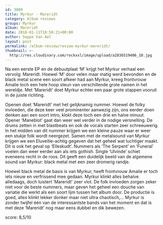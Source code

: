 ```yaml
---
id: 3809
title: Myrkur - Mareridt
category: Album reviews
groups: Myrkur
album: Mareridt
date: 2018-01-11T18:50:21+00:00
author: Seppe Van Ael
layout: post
permalink: /album-review/review-myrkur-mareridt/
thumbnail: >-
  http://res.cloudinary.com/rockxxl/image/upload/a2836519406_10.jpg
---
```

Na een eerste EP en de debuutplaat ‘M’ krijgt het Myrkur verhaal een vervolg: Mareridt. Hoewel ‘M’ door velen maar matig werd bevonden en de black metal scene een soort afkeer had aan Myrkur, kreeg frontvrouw Amalie toch een hele hoop steun van verschillende grote namen in het wereldje. Met ‘Mareridt’ doet Myrkur echter een paar grote stappen vooruit in de juiste richting.

Openen doet ‘Mareridt’ met het gelijknamig nummer. Hoewel de folky invloeden, die deze keer veel prominenter aanwezig zijn, ons eerder doen denken aan een soort intro, klokt deze toch een drie en halve minuut. Opener ‘Maneblot’ gaat dan weer wel verder in de nodige versnelling. De drums zetten in met blastbeats en ook de vocals starten zeer schreeuwerig. In het midden van dit nummer krijgen we een kleine pauze waar er weer een stukje folk wordt neergezet. Samen met de metalsound van Myrkur krijgen we een Eluveitie-achtig gegeven dat het geheel wat luchtiger maakt. Dit is ook het geval op ‘Elleskudt’. Nummers als ‘The Serpent’ en ‘Funeral’ voelen dan weer eerder aan als iets gothish. Single ‘Ulvinde’ schiet eveneens recht in de roos. Dit geeft een duidelijk beeld van de algemene sound van Myrkur: black metal met een zeer dromerig randje.

Hoewel black metal de basis is van Myrkur, heeft frontvrouw Amalie er toch iets nieuw en verfrissend mee gedaan. Myrkur klinkt alles behalve alledaags, doch luistert ‘Mareridt’ zeer vlot. De folk invloeden zorgen zeker niet voor de beste nummers, maar geven het geheel een douche van variatie die werkt als een soort lijm tussen het album door. De productie is goed, alles klinkt lekker donker maar niet ultra chaotisch,… Myrkur is zonder twijfel één van de interessantste bands van het moment en dat is met deze ‘Mareridt’ nog maar eens dubbel en dik bewezen.

score: 8,5/10
